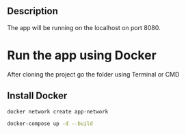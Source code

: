 ## Description

The app will be running on the localhost on port 8080.

# Run the app using Docker

After cloning the project go the folder using Terminal or CMD

## Install Docker

```bash
docker network create app-network
```

```bash
docker-compose up -d --build
```
